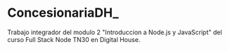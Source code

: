 # ConcesionariaDH_

Trabajo integrador del modulo 2 "Introduccion a Node.js y JavaScript" del curso Full Stack Node TN30 en Digital House.
